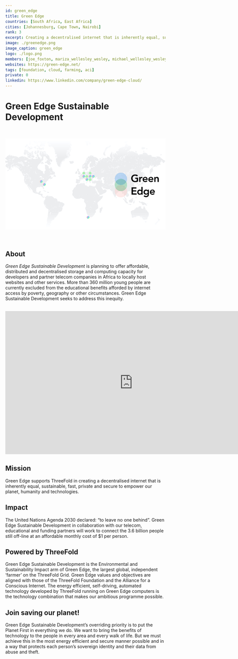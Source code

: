 ```yaml
---
id: green_edge
title: Green Edge
countries: [South Africa, East Africa]
cities: [Johannesburg, Cape Town, Nairobi]
rank: 3
excerpt: Creating a decentralised internet that is inherently equal, sustainable, private and secure.
image: ./greenedge.png
image_caption: green_edge
logo: ./logo.png
members: [joe_foxton, mariza_wellesley_wesley, michael_wellesley_wesley]
websites: https://green-edge.net/
tags: [foundation, cloud, farming, aci]
private: 0
linkedin: https://www.linkedin.com/company/green-edge-cloud/
---
```


# Green Edge Sustainable Development

<br/>

![green_edge](./greenedge2.png)

<br/>

## About

*Green Edge Sustainable Development* is planning to offer affordable, distributed and decentralised storage and computing capacity for developers and partner telecom companies in Africa to locally host websites and other services. More than 360 million young people are currently excluded from the educational benefits afforded by internet access by poverty, geography or other circumstances. Green Edge Sustainable Development seeks to address this inequity.

<BR>

<iframe src="https://player.vimeo.com/video/413148180" width="800" height="450" frameborder="0" allow="autoplay; fullscreen" allowfullscreen></iframe>

<BR>

## Mission

Green Edge supports ThreeFold in creating a decentralised internet that is inherently equal, sustainable, fast, private and secure to empower our planet, humanity and technologies.

## Impact

The  United Nations Agenda 2030 declared: “to leave no one behind”. Green Edge Sustainable Development in collaboration with our telecom, educational and funding partners will work to connect the 3.6 billion people still off-line at an affordable monthly cost of $1 per person.

## Powered by ThreeFold

Green Edge Sustainable Development is the Environmental and Sustainability Impact arm of Green Edge, the largest global, independent ‘farmer’ on the ThreeFold Grid. Green Edge values and objectives are aligned with those of the ThreeFold Foundation and the Alliance for a Conscious Internet. The energy efficient, self-driving, automated technology developed by ThreeFold running on Green Edge computers is the technology combination that makes our ambitious programme possible.

## Join saving our planet!

Green Edge Sustainable Development’s overriding priority is to put the Planet First in everything we do. We want to bring the benefits of technology to the people in every area and every walk of life. But we must achieve this in the most energy efficient and secure manner possible and in a way that protects each person’s sovereign identity and their data from abuse and theft.

<!-- ## TFGrid Solution

### Roadmap
 -->